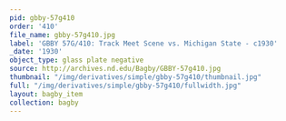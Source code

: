 ```yaml
---
pid: gbby-57g410
order: '410'
file_name: gbby-57g410.jpg
label: 'GBBY 57G/410: Track Meet Scene vs. Michigan State - c1930'
_date: '1930'
object_type: glass plate negative
source: http://archives.nd.edu/Bagby/GBBY-57g410.jpg
thumbnail: "/img/derivatives/simple/gbby-57g410/thumbnail.jpg"
full: "/img/derivatives/simple/gbby-57g410/fullwidth.jpg"
layout: bagby_item
collection: bagby
---
```

